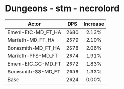 # Dungeons - stm - necrolord
| Actor | DPS | Increase |
|---|:---:|:---:|
|Emeni-EtC-MD_FT_HA|2680|2.13%|
|Marileth-MD_FT_HA|2679|2.10%|
|Bonesmith-MD_FT_HA|2678|2.06%|
|Marileth-PPS-MD_FT|2674|1.91%|
|Emeni-EtC_GC-MD_FT|2672|1.83%|
|Bonesmith-SS-MD_FT|2659|1.33%|
|Base|2624|0.00%|
